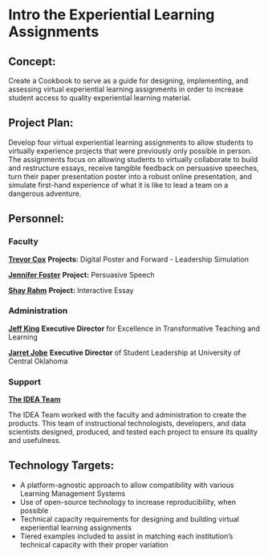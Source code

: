 # Intro the Experiential Learning Assignments

## Concept:

Create a Cookbook to serve as a guide for designing, implementing, and assessing virtual experiential learning assignments in order to increase student access to quality experiential learning material.

## Project Plan:

Develop four virtual experiential learning assignments to allow students to virtually experience projects that were previously only possible in person. The assignments focus on allowing students to virtually collaborate to build and restructure essays, receive tangible feedback on persuasive speeches, turn their paper presentation poster into a robust online presentation, and simulate first-hand experience of what it is like to lead a team on a dangerous adventure.

## Personnel:

### Faculty

**[Trevor Cox](https://www3.uco.edu/centraldirectory/profiles/834701)**
**Projects:** Digital Poster and Forward - Leadership Simulation

**[Jennifer Foster](https://www.uco.edu/cla/departments/mass-communication/faculty)**
**Project:** Persuasive Speech

**[Shay Rahm](https://www3.uco.edu/centraldirectory/profiles/3075)**
**Project:** Interactive Essay

### Administration

**[Jeff King](https://www3.uco.edu/centraldirectory/profiles/821521)**
**Executive Director** for Excellence in
Transformative Teaching and Learning

**[Jarret Jobe](https://www.uco.edu/cla/departments/mass-communication/faculty)**
**Executive Director** of Student Leadership
at University of Central Oklahoma

### Support

**[The IDEA Team ](https://cece.uco.edu/idea/ProductCatalog/index.php)**



The IDEA Team worked with the faculty and administration to create the products. This team of instructional technologists, developers, and data scientists designed, produced, and tested each project to ensure its quality and usefulness.


## Technology Targets:

* A platform-agnostic approach to allow compatibility with various Learning Management Systems
* Use of open-source technology to increase reproducibility, when possible
* Technical capacity requirements for designing and building virtual experiential learning assignments
 * Tiered examples included to assist in matching each institution’s technical capacity with their proper variation
